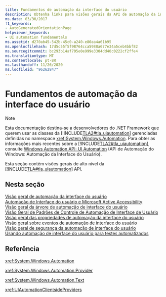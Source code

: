 ```yaml
---
title: Fundamentos de automação da interface do usuário
description: Obtenha links para visões gerais da API de automação da interface do usuário da Microsoft. Os tópicos cobertos incluem árvores, padrões de controle, propriedades, eventos, segurança e testes automatizados.
ms.date: 03/30/2017
f1_keywords:
- AutoGeneratedOrientationPage
helpviewer_keywords:
- UI automation fundamentals
ms.assetid: d270ab45-542b-45c0-a240-e80aa4a61b95
ms.openlocfilehash: 17d5c55f5f98764cca5988a677e34a5ceb4bbf82
ms.sourcegitcommit: bc293b14af795e0e999e3304dd40c0222cf2ffe4
ms.translationtype: MT
ms.contentlocale: pt-BR
ms.lasthandoff: 11/26/2020
ms.locfileid: "96262847"
---
```

# <a name="ui-automation-fundamentals"></a>Fundamentos de automação da interface do usuário

> [!NOTE]
> Esta documentação destina-se a desenvolvedores do .NET Framework que querem usar as classes da [!INCLUDE[TLA2#tla_uiautomation](../../../includes/tla2sharptla-uiautomation-md.md)] gerenciadas definidas no namespace <xref:System.Windows.Automation>. Para obter as informações mais recentes sobre a [!INCLUDE[TLA2#tla_uiautomation](../../../includes/tla2sharptla-uiautomation-md.md)], consulte [Windows Automation API: UI Automation](/windows/win32/winauto/entry-uiauto-win32) (API de Automação do Windows: Automação da Interface do Usuário).  
  
 Esta seção contém visões gerais de alto nível da [!INCLUDE[TLA#tla_uiautomation](../../../includes/tlasharptla-uiautomation-md.md)] API.  
  
## <a name="in-this-section"></a>Nesta seção  

 [Visão geral de automação da interface do usuário](ui-automation-overview.md)  
 [Automação de Interface do usuário e Microsoft Active Accessibility](ui-automation-and-microsoft-active-accessibility.md)  
 [Visão geral da árvore de automação de interface do usuário](ui-automation-tree-overview.md)  
 [Visão Geral de Padrões de Controle de Automação de Interface de Usuário](ui-automation-control-patterns-overview.md)  
 [Visão geral das propriedades de automação da interface do usuário](ui-automation-properties-overview.md)  
 [Visão geral sobre eventos de automação de interface do usuário](ui-automation-events-overview.md)  
 [Visão geral de segurança da automação de interface do usuário](ui-automation-security-overview.md)  
 [Usando automação de interface do usuário para testes automatizados](using-ui-automation-for-automated-testing.md)  
  
## <a name="reference"></a>Referência  

 <xref:System.Windows.Automation>  
  
 <xref:System.Windows.Automation.Provider>  
  
 <xref:System.Windows.Automation.Text>  
  
 <xref:UIAutomationClientsideProviders>
